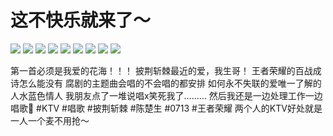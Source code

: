 # 这不快乐就来了～

![](img/54accb8d-3733-4ff9-ab2a-cc33ece6cfdf.jpg)
![](img/cc46ef13-9108-45ab-8168-6d30750b35a8.jpg)
![](img/097df9ce-8936-4d62-b61f-3be1734c2b1a.jpg)
![](img/abb149c8-3ac1-4f26-ac46-4a46c00aa7bb.jpg)
![](img/27c10461-ac1b-40dc-b008-ccfeb69745f0.jpg)
![](img/797be297-0d11-4827-8af9-131f25d428d5.jpg)
![](img/7b2f119a-d9fb-4450-a64c-cca938e08634.jpg)
![](img/77a97bb0-6f53-459e-98ac-7f137efeea59.jpg)
![](img/2fef7ac9-a730-4ff9-b93a-3414c52d627e.jpg)

第一首必须是我爱的花海！！！
披荆斩棘最近的爱，我生哥！
王者荣耀的百战成诗怎么能没有
腐剧的主题曲会唱的不会唱的都安排
如何永不失联的爱唯一了解的人水蓝色情人
我朋友点了一堆说唱x笑死我了………
然后我还是一边处理工作一边唱歌🎤
#KTV #唱歌 #披荆斩棘 #陈楚生 #0713 #王者荣耀
两个人的KTV好处就是一人一个麦不用抢～